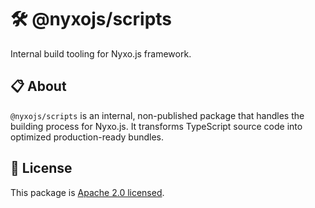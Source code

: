 # 🛠️ @nyxojs/scripts

Internal build tooling for Nyxo.js framework.

## 📋 About

`@nyxojs/scripts` is an internal, non-published package that handles the building process for Nyxo.js. It transforms
TypeScript source code into optimized production-ready bundles.

## 📜 License

This package is [Apache 2.0 licensed](LICENSE).